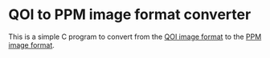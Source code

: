 # QOI to PPM image format converter

This is a simple C program to convert from the [QOI image format](https://qoiformat.org/) to the [PPM image format](https://en.wikipedia.org/wiki/Netpbm).

